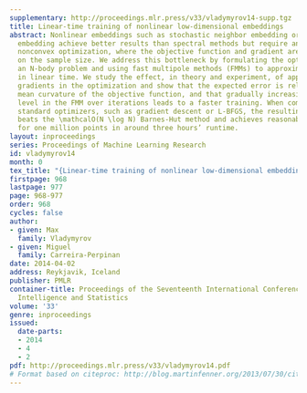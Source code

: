 ```yaml
---
supplementary: http://proceedings.mlr.press/v33/vladymyrov14-supp.tgz
title: Linear-time training of nonlinear low-dimensional embeddings
abstract: Nonlinear embeddings such as stochastic neighbor embedding or the elastic
  embedding achieve better results than spectral methods but require an expensive,
  nonconvex optimization, where the objective function and gradient are quadratic
  on the sample size. We address this bottleneck by formulating the optimization as
  an N-body problem and using fast multipole methods (FMMs) to approximate the gradient
  in linear time. We study the effect, in theory and experiment, of approximating
  gradients in the optimization and show that the expected error is related to the
  mean curvature of the objective function, and that gradually increasing the accuracy
  level in the FMM over iterations leads to a faster training. When combined with
  standard optimizers, such as gradient descent or L-BFGS, the resulting algorithm
  beats the \mathcalO(N \log N) Barnes-Hut method and achieves reasonable embeddings
  for one million points in around three hours’ runtime.
layout: inproceedings
series: Proceedings of Machine Learning Research
id: vladymyrov14
month: 0
tex_title: "{Linear-time training of nonlinear low-dimensional embeddings}"
firstpage: 968
lastpage: 977
page: 968-977
order: 968
cycles: false
author:
- given: Max
  family: Vladymyrov
- given: Miguel
  family: Carreira-Perpinan
date: 2014-04-02
address: Reykjavik, Iceland
publisher: PMLR
container-title: Proceedings of the Seventeenth International Conference on Artificial
  Intelligence and Statistics
volume: '33'
genre: inproceedings
issued:
  date-parts:
  - 2014
  - 4
  - 2
pdf: http://proceedings.mlr.press/v33/vladymyrov14.pdf
# Format based on citeproc: http://blog.martinfenner.org/2013/07/30/citeproc-yaml-for-bibliographies/
---
```

